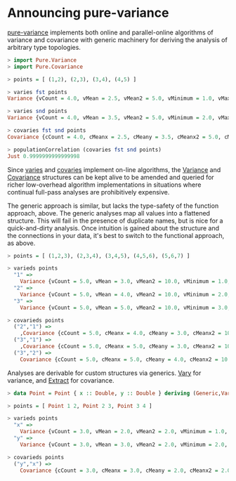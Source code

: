 # Announcing pure-variance

[pure-variance](/doc/pure-variance/0.7.0.0) implements both online and parallel-online algorithms of variance and covariance with generic machinery for deriving the analysis of arbitrary type topologies.

```haskell
> import Pure.Variance
> import Pure.Covariance

> points = [ (1,2), (2,3), (3,4), (4,5) ]

> varies fst points
Variance {vCount = 4.0, vMean = 2.5, vMean2 = 5.0, vMinimum = 1.0, vMaximum = 4.0}

> varies snd points
Variance {vCount = 4.0, vMean = 3.5, vMean2 = 5.0, vMinimum = 2.0, vMaximum = 5.0}

> covaries fst snd points
Covariance {cCount = 4.0, cMeanx = 2.5, cMeany = 3.5, cMeanx2 = 5.0, cMeany2 = 5.0, cC = 5.0}

> populationCorrelation (covaries fst snd points)
Just 0.9999999999999998
```

Since [varies](/doc/pure-variance/0.7.0.0/Pure.Variance/varies) and [covaries](/doc/pure-variance/0.7.0.0/Pure.Covariance/covaries) implement on-line algorithms, the [Variance](/doc/pure-variance/0.7.0.0/Pure.Variance/data%20Variance) and [Covariance](/doc/pure-variance/0.7.0.0/Pure.Covariance/data%20Covariance) structures can be kept alive to be amended and queried for richer low-overhead algorithm implementations in situations where continual full-pass analyses are prohibitively expensive.

The generic approach is similar, but lacks the type-safety of the function approach, above. The generic analyses map all values into a flattened structure. This will fail in the presence of duplicate names, but is nice for a quick-and-dirty analysis. Once intuition is gained about the structure and the connections in your data, it's best to switch to the functional approach, as above.

```haskell
> points = [ (1,2,3), (2,3,4), (3,4,5), (4,5,6), (5,6,7) ]

> varieds points
  "1" =>
    Variance {vCount = 5.0, vMean = 3.0, vMean2 = 10.0, vMinimum = 1.0, vMaximum = 5.0}
  "2" =>
    Variance {vCount = 5.0, vMean = 4.0, vMean2 = 10.0, vMinimum = 2.0, vMaximum = 6.0}
  "3" =>
    Variance {vCount = 5.0, vMean = 5.0, vMean2 = 10.0, vMinimum = 3.0, vMaximum = 7.0}

> covarieds points
  ("2","1") =>
    ,Covariance {cCount = 5.0, cMeanx = 4.0, cMeany = 3.0, cMeanx2 = 10.0, cMeany2 = 10.0, cC = 10.0}
  ("3","1") =>
    ,Covariance {cCount = 5.0, cMeanx = 5.0, cMeany = 3.0, cMeanx2 = 10.0, cMeany2 = 10.0, cC = 10.0}
  ("3","2") =>
    Covariance {cCount = 5.0, cMeanx = 5.0, cMeany = 4.0, cMeanx2 = 10.0, cMeany2 = 10.0, cC = 10.0}
```

Analyses are derivable for custom structures via generics. [Vary](/doc/pure-variance/0.7.0.0/Pure.Variance/class%20Vary) for variance, and [Extract](/doc/pure-variance/0.7.0.0/Pure.Covariance/class%20Extract) for covariance.

```haskell
> data Point = Point { x :: Double, y :: Double } deriving (Generic,Vary,Extract)

> points = [ Point 1 2, Point 2 3, Point 3 4 ]

> varieds points
  "x" =>
    Variance {vCount = 3.0, vMean = 2.0, vMean2 = 2.0, vMinimum = 1.0, vMaximum = 3.0}
  "y" =>
    Variance {vCount = 3.0, vMean = 3.0, vMean2 = 2.0, vMinimum = 2.0, vMaximum = 4.0}

> covarieds points
  ("y","x") =>
    Covariance {cCount = 3.0, cMeanx = 3.0, cMeany = 2.0, cMeanx2 = 2.0, cMeany2 = 2.0, cC = 2.0}
```


